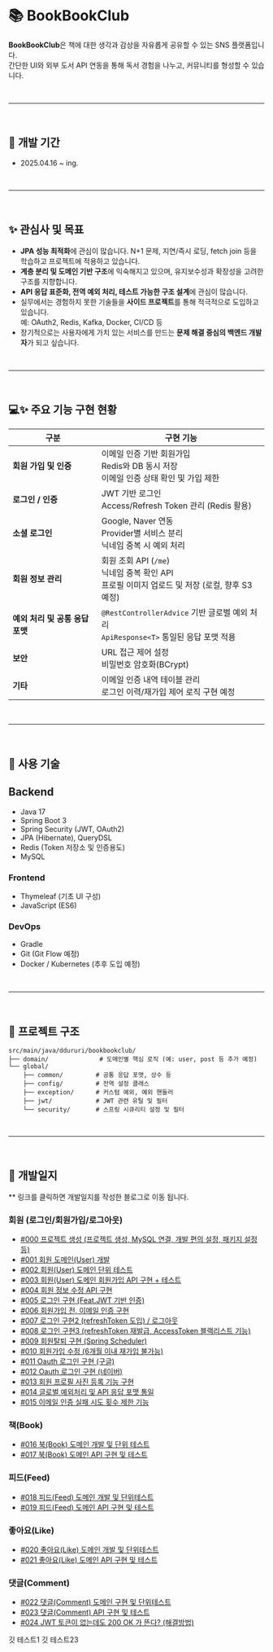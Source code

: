 
# 📚 BookBookClub
**BookBookClub**은 책에 대한 생각과 감상을 자유롭게 공유할 수 있는 SNS 플랫폼입니다.  
간단한 UI와 외부 도서 API 연동을 통해 독서 경험을 나누고, 커뮤니티를 형성할 수 있습니다.



<br>

----

<br>

## 📆 개발 기간 
- 2025.04.16 ~ ing.

<br>

----

<br>

## ✨ 관심사 및 목표
- **JPA 성능 최적화**에 관심이 많습니다. N+1 문제, 지연/즉시 로딩, fetch join 등을 학습하고 프로젝트에 적용하고 있습니다.
- **계층 분리 및 도메인 기반 구조**에 익숙해지고 있으며, 유지보수성과 확장성을 고려한 구조를 지향합니다.
- **API 응답 표준화, 전역 예외 처리, 테스트 가능한 구조 설계**에 관심이 많습니다.
- 실무에서는 경험하지 못한 기술들을 **사이드 프로젝트**를 통해 적극적으로 도입하고 있습니다.  
  예: OAuth2, Redis, Kafka, Docker, CI/CD 등
- 장기적으로는 사용자에게 가치 있는 서비스를 만드는 **문제 해결 중심의 백엔드 개발자**가 되고 싶습니다.

<br>

----

<br>

## 💻✨ 주요 기능 구현 현황

| 구분 | 구현 기능 |
|------|----------|
| **회원 가입 및 인증** | 이메일 인증 기반 회원가입<br>Redis와 DB 동시 저장<br>이메일 인증 상태 확인 및 가입 제한 |
| **로그인 / 인증** | JWT 기반 로그인<br>Access/Refresh Token 관리 (Redis 활용) |
| **소셜 로그인** | Google, Naver 연동<br>Provider별 서비스 분리<br>닉네임 중복 시 예외 처리 |
| **회원 정보 관리** | 회원 조회 API (`/me`)<br>닉네임 중복 확인 API<br>프로필 이미지 업로드 및 저장 (로컬, 향후 S3 예정) |
| **예외 처리 및 공통 응답 포맷** | `@RestControllerAdvice` 기반 글로벌 예외 처리<br>`ApiResponse<T>` 통일된 응답 포맷 적용 |
| **보안** | URL 접근 제어 설정<br>비밀번호 암호화(BCrypt) |
| **기타** | 이메일 인증 내역 테이블 관리<br>로그인 이력/재가입 제어 로직 구현 예정 |


<br>

----

<br>

## 🔧 사용 기술
## Backend
- Java 17
- Spring Boot 3
- Spring Security (JWT, OAuth2)
- JPA (Hibernate), QueryDSL
- Redis (Token 저장소 및 인증용도)
- MySQL

### Frontend
- Thymeleaf (기초 UI 구성)
- JavaScript (ES6)

### DevOps
- Gradle
- Git (Git Flow 예정)
- Docker / Kubernetes (추후 도입 예정)

<br>

----

<br>

## 📁 프로젝트 구조
~~~
src/main/java/ddururi/bookbookclub/
├── domain/              # 도메인별 핵심 로직 (예: user, post 등 추가 예정)
└── global/
    ├── common/         # 공통 응답 포맷, 상수 등
    ├── config/         # 전역 설정 클래스
    ├── exception/      # 커스텀 예외, 예외 핸들러
    ├── jwt/            # JWT 관련 유틸 및 필터
    └── security/       # 스프링 시큐리티 설정 및 필터

~~~


<br>

----

<br>

## 📕 개발일지
** 링크를 클릭하면 개발일지를 작성한 블로그로 이동 됩니다.

### 회원 (로그인/회원가입/로그아웃)
- [#000 프로젝트 생성 (프로젝트 생성, MySQL 연결, 개발 편의 설정, 패키지 설정 등)](https://ddururiiiiiii.tistory.com/598)
- [#001 회원 도메인(User) 개발](https://ddururiiiiiii.tistory.com/604)
- [#002 회원(User) 도메인 단위 테스트](https://ddururiiiiiii.tistory.com/605)
- [#003 회원(User) 도메인 회원가입 API 구현 + 테스트](https://ddururiiiiiii.tistory.com/608)
- [#004 회원 정보 수정 API 구현](https://ddururiiiiiii.tistory.com/610)
- [#005 로그인 구현 (Feat.JWT 기반 인증)](https://ddururiiiiiii.tistory.com/611)
- [#006 회원가입 전, 이메일 인증 구현](https://ddururiiiiiii.tistory.com/613)
- [#007 로그인 구현2 (refreshToken 도입) / 로그아웃](https://ddururiiiiiii.tistory.com/614)
- [#008 로그인 구현3 (refreshToken 재발급, AccessToken 블랙리스트 기능)](https://ddururiiiiiii.tistory.com/615)
- [#009 회원탈퇴 구현 (Spring Scheduler)](https://ddururiiiiiii.tistory.com/616)
- [#010 회원가입 수정 (6개월 이내 재가입 불가능)](https://ddururiiiiiii.tistory.com/617)
- [#011 Oauth 로그인 구현 (구글)](https://ddururiiiiiii.tistory.com/618)
- [#012 Oauth 로그인 구현 (네이버)](https://ddururiiiiiii.tistory.com/619)
- [#013 회원 프로필 사진 등록 기능 구현](https://ddururiiiiiii.tistory.com/620)
- [#014 글로벌 예외처리 및 API 응답 포맷 통일](https://ddururiiiiiii.tistory.com/621)
- [#015 이메일 인증 실패 시도 횟수 제한 기능](https://ddururiiiiiii.tistory.com/623)

### 책(Book)
- [#016 북(Book) 도메인 개발 및 단위 테스트](https://ddururiiiiiii.tistory.com/637)
- [#017 북(Book) 도메인 API 구현 및 테스트](https://ddururiiiiiii.tistory.com/639)

### 피드(Feed)
- [#018 피드(Feed) 도메인 개발 및 단위테스트](https://ddururiiiiiii.tistory.com/640)
- [#019 피드(Feed) 도메인 API 구현 및 테스트](https://ddururiiiiiii.tistory.com/641)

### 좋아요(Like)
- [#020 좋아요(Like) 도메인 개발 및 단위테스트](https://ddururiiiiiii.tistory.com/642)
- [#021 좋아요(Like) 도메인 API 구현 및 테스트](https://ddururiiiiiii.tistory.com/643)

### 댓글(Comment)
- [#022 댓글(Comment) 도메인 구현 및 단위테스트](https://ddururiiiiiii.tistory.com/644)
- [#023 댓글(Comment) API 구현 및 테스트](https://ddururiiiiiii.tistory.com/645)
- [#024 JWT 토큰이 없는데도 200 OK 가 뜬다? (해결방법)](https://ddururiiiiiii.tistory.com/646)

깃 테스트1
깃 테스트23
